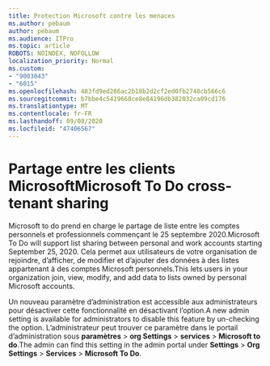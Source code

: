 ```yaml
---
title: Protection Microsoft contre les menaces
ms.author: pebaum
author: pebaum
ms.audience: ITPro
ms.topic: article
ROBOTS: NOINDEX, NOFOLLOW
localization_priority: Normal
ms.custom:
- "9003043"
- "6015"
ms.openlocfilehash: 483fd9ed286ac2b18b2d2cf2ed0fb2748cb566c6
ms.sourcegitcommit: b7bbe4c5419668ce8e84196db382032ca09cd176
ms.translationtype: MT
ms.contentlocale: fr-FR
ms.lasthandoff: 09/08/2020
ms.locfileid: "47406567"
---
```

# <a name="microsoft-to-do-cross-tenant-sharing"></a><span data-ttu-id="2e781-102">Partage entre les clients Microsoft</span><span class="sxs-lookup"><span data-stu-id="2e781-102">Microsoft To Do cross-tenant sharing</span></span>

<span data-ttu-id="2e781-103">Microsoft to do prend en charge le partage de liste entre les comptes personnels et professionnels commençant le 25 septembre 2020.</span><span class="sxs-lookup"><span data-stu-id="2e781-103">Microsoft To Do will support list sharing between personal and work accounts starting September 25, 2020.</span></span> <span data-ttu-id="2e781-104">Cela permet aux utilisateurs de votre organisation de rejoindre, d’afficher, de modifier et d’ajouter des données à des listes appartenant à des comptes Microsoft personnels.</span><span class="sxs-lookup"><span data-stu-id="2e781-104">This lets users in your organization join, view, modify, and add data to lists owned by personal Microsoft accounts.</span></span>

<span data-ttu-id="2e781-105">Un nouveau paramètre d’administration est accessible aux administrateurs pour désactiver cette fonctionnalité en désactivant l’option.</span><span class="sxs-lookup"><span data-stu-id="2e781-105">A new admin setting is available for administrators to disable this feature by un-checking the option.</span></span>
<span data-ttu-id="2e781-106">L’administrateur peut trouver ce paramètre dans le portail d’administration sous **paramètres**  >  **org Settings**  >  **services**  >  **Microsoft to do**.</span><span class="sxs-lookup"><span data-stu-id="2e781-106">The admin can find this setting in the admin portal under **Settings** > **Org Settings** > **Services** > **Microsoft To Do**.</span></span>
